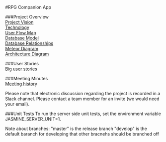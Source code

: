 #RPG Companion App  

###Project Overview  
[Project Vision](https://docs.google.com/document/d/1vjb-VSGzE597DyjM7nernY6ocQbtDChBV6MGlIx8y2M/edit)  
[Technology](https://docs.google.com/document/d/1-QhJxHtYhCSyte3LNl1k16DtLTLiLlqqZ8P3DW_PkMM/edit)  
[User Flow Map](https://docs.google.com/drawings/d/1xkV3fqgLv9Vz-iEGV-DE5ZwTQiR9ZMqnLL53eOsDK2o/edit?usp=sharing)   
[Database Model](https://docs.google.com/spreadsheets/d/14O9qqzI_PcDS76ECVIxYLPFbdDCoeWQ6UM7BqzKDce4/edit?usp=sharing)  
[Database Relationships](https://docs.google.com/drawings/d/1Q1mSQB5q5122A_x4M2EyA5StGdyv11w7h7c4ZVCXBAQ/edit?usp=sharing)  
[Meteor Diagram](https://docs.google.com/drawings/d/1AlJED4PdlEZFEkn0a4w8DTdLhixfg7OfRQHyjip_fig/edit?usp=sharing)  
[Architecture Diagram](https://docs.google.com/drawings/d/1fKzn2iSpk6Bu2LMwaYCE5Bkbep8kTizcBKqvfKNS42Y/edit?usp=sharing)

###User Stories  
[Big user stories](https://trello.com/b/IYE6wlS5/4350)  

###Meeting Minutes  
[Meeting history](https://drive.google.com/folderview?id=0B9MCO8Sk7I1dbzlzcTJmajBTTDg&usp=sharing)  

Please note that electronic discussion regarding the project is recorded in a Slack channel. Please contact a team member for an invite (we would need your email).

###Unit Tests
To run the server side unit tests, set the environment variable JASMINE_SERVER_UNIT=1.

Note about branches:
"master" is the release branch
"develop" is the default baranch for developing that other bracnehs should be branched off
